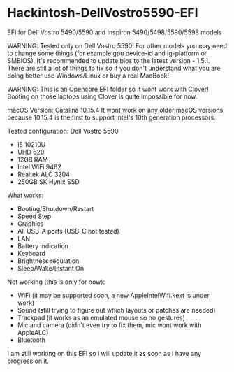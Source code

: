 # Hackintosh-DellVostro5590-EFI
EFI for Dell Vostro 5490/5590 and Inspiron 5490/5498/5590/5598 models

WARNING: Tested only on Dell Vostro 5590! For other models you may need to change some things (for example gpu device-id and ig-platform or SMBIOS). It's recommended to update bios to the latest version - 1.5.1. There are still a lot of things to fix so if you don't understand what you are doing better use Windows/Linux or buy a real MacBook!

WARNING: This is an Opencore EFI folder so it wont work with Clover! Booting on those laptops using Clover is quite impossible for now.

macOS Version: Catalina 10.15.4
It wont work on any older macOS versions because 10.15.4 is the first to support intel's 10th generation processors.

Tested configuration:
Dell Vostro 5590
- i5 10210U
- UHD 620
- 12GB RAM
- Intel WiFi 9462
- Realtek ALC 3204
- 250GB SK Hynix SSD

What works:
- Booting/Shutdown/Restart
- Speed Step
- Graphics
- All USB-A ports (USB-C not tested)
- LAN
- Battery indication
- Keyboard
- Brightness regulation
- Sleep/Wake/Instant On

Not working (this is only for now):
- WiFi (it may be supported soon, a new AppleIntelWifi.kext is under work)
- Sound (still trying to figure out which layouts or patches are needed)
- Trackpad (it works as an emulated mouse so no gestures)
- Mic and camera (didn't even try to fix them, mic wont work with AppleALC)
- Bluetooth

I am still working on this EFI so I will update it as soon as I have any progress on it.
